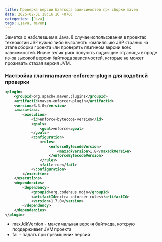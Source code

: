 ```yaml
---
title: Проверка версии байткода зависимостей при сборке maven
date: 2025-02-01 18:16:16 +0700
categories: [Java]
tags: [java, maven]
---
```


Заметка о наболевшем в Java. 
В случае использования в проектах технологии JSP нужно либо выполнять компиляцию JSP страниц на этапе сборки проекта или проверять плагином версии всех зависимостей. 
Иначе велик риск получить падающие страницы в проде из-за высокой версии байткода зависимостей, которые не может прожевать старая версия JVM.

### Настройка плагина maven-enforcer-plugin для подобной проверки

```xml
<plugin>
	<groupId>org.apache.maven.plugins</groupId>
	<artifactId>maven-enforcer-plugin</artifactId>
	<version>3.3.0</version>
	<executions>
		<execution>
			<id>enforce-bytecode-version</id>
			<goals>
				<goal>enforce</goal>
			</goals>
			<configuration>
				<rules>
					<enforceBytecodeVersion>
						<maxJdkVersion>1.8</maxJdkVersion>
					</enforceBytecodeVersion>
				</rules>
				<fail>true</fail>
			</configuration>
		</execution>
	</executions>
	<dependencies>
		<dependency>
			<groupId>org.codehaus.mojo</groupId>
			<artifactId>extra-enforcer-rules</artifactId>
			<version>1.7.0</version>
		</dependency>
	</dependencies>
</plugin>
```
- maxJdkVersion - максимальная версия байткода, которую поддерживает JVM проекта
- fail - падать при превышении версий

